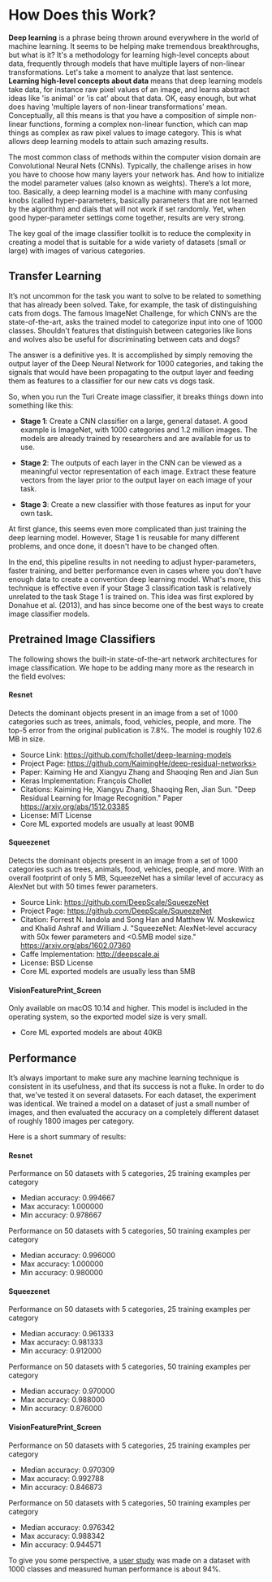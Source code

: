 # How Does this Work?

**Deep learning** is a phrase being thrown around everywhere in the
world of machine learning. It seems to be helping make tremendous
breakthroughs, but what is it? It's a methodology for learning
high-level concepts about data, frequently through models that have
multiple layers of non-linear transformations.  Let's take a moment to
analyze that last sentence. **Learning high-level concepts about data**
means that deep learning models take data, for instance raw pixel values
of an image, and learns abstract ideas like 'is animal' or 'is cat'
about that data.  OK, easy enough, but what does having 'multiple layers
of non-linear transformations' mean.  Conceptually, all this means is
that you have a composition of simple non-linear functions, forming a
complex non-linear function, which can map things as complex as raw
pixel values to image category. This is what allows deep learning models
to attain such amazing results.

The most common class of methods within the computer vision domain are
Convolutional Neural Nets (CNNs). Typically, the challenge arises in how
you have to choose how many layers your network has. And how to
initialize the model parameter values (also known as weights).  There’s
a lot more, too.  Basically, a deep learning model is a machine with
many confusing knobs (called hyper-parameters, basically parameters that
are not learned by the algorithm) and dials that will not work if set
randomly. Yet, when good hyper-parameter settings come together, results
are very strong.

The key goal of the image classifier toolkit is to reduce the complexity
in creating a model that is suitable for a wide variety of datasets
(small or large) with images of various categories.

## Transfer Learning

It’s not uncommon for the task you want to solve to be related to
something that has already been solved. Take, for example, the task of
distinguishing cats from dogs. The famous ImageNet Challenge, for which
CNN’s are the state-of-the-art, asks the trained model to categorize
input into one of 1000 classes. Shouldn't features that distinguish
between categories like lions and wolves also be useful for
discriminating between cats and dogs?

The answer is a definitive yes. It is accomplished by simply removing
the output layer of the Deep Neural Network for 1000 categories, and
taking the signals that would have been propagating to the output layer
and feeding them as features to a classifier for our new cats vs dogs
task.

So, when you run the Turi Create image classifier, it breaks things down
into something like this:

* **Stage 1**: Create a CNN classifier on a large, general dataset. A
  good example is ImageNet, with 1000 categories and 1.2 million images.
The models are already trained by researchers and are available for us
to use.

* **Stage 2**: The outputs of each layer in the CNN can be viewed as a
  meaningful vector representation of each image. Extract these feature
vectors from the layer prior to the output layer on each image of your
task.

* **Stage 3**: Create a new classifier with those features as input for
  your own task.

At first glance, this seems even more complicated than just training the
deep learning model. However, Stage 1 is reusable for many different
problems, and once done, it doesn't have to be changed often.

In the end, this pipeline results in not needing to adjust
hyper-parameters, faster training, and better performance even in cases
where you don't have enough data to create a convention deep learning
model. What's more, this technique is effective even if your Stage 3
classification task is relatively unrelated to the task Stage 1 is
trained on. This idea was first explored by Donahue et al. (2013), and
has since become one of the best ways to create image classifier models.

## Pretrained Image Classifiers

The following shows the built-in state-of-the-art network architectures
for image classification. We hope to be adding many more as the research
in the field evolves:


#### Resnet

Detects the dominant objects present in an image from a set of 1000
categories such as trees, animals, food, vehicles, people, and more.
The top-5 error from the original publication is 7.8%. The model is
roughly 102.6 MB in size.

* Source Link: <https://github.com/fchollet/deep-learning-models>
* Project Page: https://github.com/KaimingHe/deep-residual-networks>
* Paper: Kaiming He and Xiangyu Zhang and Shaoqing Ren and Jian Sun
* Keras Implementation: François Chollet
* Citations: Kaiming He, Xiangyu Zhang, Shaoqing Ren, Jian Sun. "Deep Residual Learning for Image Recognition." Paper <https://arxiv.org/abs/1512.03385>
* License: MIT License
* Core ML exported models are usually at least 90MB

#### Squeezenet

Detects the dominant objects present in an image from a set of 1000
categories such as trees, animals, food, vehicles, people, and more.
With an overall footprint of only 5 MB, SqueezeNet has a similar level
of accuracy as AlexNet but with 50 times fewer parameters.

* Source Link: https://github.com/DeepScale/SqueezeNet
* Project Page: https://github.com/DeepScale/SqueezeNet
* Citation: Forrest N. Iandola and Song Han and Matthew W. Moskewicz and
  Khalid Ashraf and William J. "SqueezeNet: AlexNet-level accuracy with
50x fewer parameters and <0.5MB model size."
<https://arxiv.org/abs/1602.07360>
* Caffe Implementation: http://deepscale.ai
* License: BSD License
* Core ML exported models are usually less than 5MB

#### VisionFeaturePrint_Screen

Only available on macOS 10.14 and higher. This model is included in the
operating system, so the exported model size is very small.

* Core ML exported models are about 40KB


## Performance

It’s always important to make sure any machine learning technique is
consistent in its usefulness, and that its success is not a fluke. In
order to do that, we've tested it on several datasets. For each dataset,
the experiment was identical. We trained a model on a dataset of just a
small number of images, and then evaluated the accuracy on a completely
different dataset of roughly 1800 images per category.

Here is a short summary of results:

#### Resnet

Performance on 50 datasets with 5 categories, 25 training examples
per category
- Median accuracy: 0.994667
- Max accuracy: 1.000000
- Min accuracy: 0.978667

Performance on 50 datasets with 5 categories, 50 training examples
per category
- Median accuracy: 0.996000
- Max accuracy: 1.000000
- Min accuracy: 0.980000

#### Squeezenet

Performance on 50 datasets with 5 categories, 25 training examples
per category
- Median accuracy: 0.961333
- Max accuracy: 0.981333
- Min accuracy: 0.912000

Performance on 50 datasets with 5 categories, 50 training examples per
category
- Median accuracy: 0.970000
- Max accuracy: 0.988000
- Min accuracy: 0.876000

#### VisionFeaturePrint_Screen

Performance on 50 datasets with 5 categories, 25 training examples
per category
- Median accuracy: 0.970309
- Max accuracy: 0.992788
- Min accuracy: 0.846873

Performance on 50 datasets with 5 categories, 50 training examples per
category
- Median accuracy: 0.976342
- Max accuracy: 0.988342
- Min accuracy: 0.944571

To give you some perspective, a [user
study](https://arxiv.org/abs/1409.0575) was made on a dataset with 1000
classes and measured human performance is about 94%.

